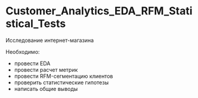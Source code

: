 # Customer_Analytics_EDA_RFM_Statistical_Tests

Исследование интернет-магазина


Необходимо:
- провести EDA
- провести расчет метрик
- провести RFM-сегментацию клиентов
- проверить статистические гипотезы
- написать общие выводы
